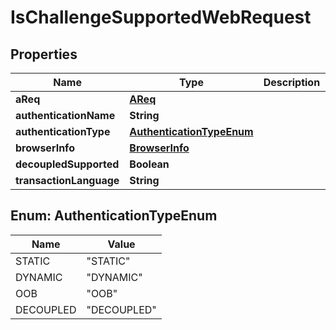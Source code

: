 
# IsChallengeSupportedWebRequest

## Properties
Name | Type | Description | Notes
------------ | ------------- | ------------- | -------------
**aReq** | [**AReq**](AReq.md) |  |  [optional]
**authenticationName** | **String** |  |  [optional]
**authenticationType** | [**AuthenticationTypeEnum**](#AuthenticationTypeEnum) |  |  [optional]
**browserInfo** | [**BrowserInfo**](BrowserInfo.md) |  |  [optional]
**decoupledSupported** | **Boolean** |  |  [optional]
**transactionLanguage** | **String** |  |  [optional]


<a name="AuthenticationTypeEnum"></a>
## Enum: AuthenticationTypeEnum
Name | Value
---- | -----
STATIC | &quot;STATIC&quot;
DYNAMIC | &quot;DYNAMIC&quot;
OOB | &quot;OOB&quot;
DECOUPLED | &quot;DECOUPLED&quot;



